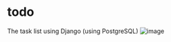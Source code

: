 # todo
The task list using Django (using PostgreSQL)
![image](https://github.com/NatsionalnoeDostoyanie/todo/assets/115481137/01012eb4-11ea-47db-bfc6-704ab1e35e39)
